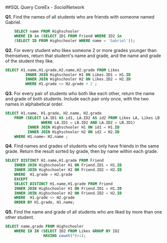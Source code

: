 ##SQL Query CoreEx - _SocialNetwork_
 
**Q1.** Find the names of all students who are friends with someone named 
    Gabriel. 
    
```SQL
    SELECT name FROM Highschooler
    WHERE ID in (SELECT ID1 FROM Friend WHERE ID2 in
    (SELECT ID FROM Highschooler WHERE name = 'Gabriel'));
```

**Q2.** For every student who likes someone 2 or more grades younger than 
    themselves, return that student's name and grade, and the name and 
    grade of the student they like. 
    
```SQL
SELECT H1.name,H1.grade,H2.name,H2.grade FROM Likes    
         INNER JOIN Highschooler H1 ON Likes.ID1 = H1.ID    
         INNER JOIN Highschooler H2 ON Likes.ID2 = H2.ID     
         WHERE H1.grade >= H2.grade + 2 ;     
 ```
 
**Q3.** For every pair of students who both like each other, return the 
    name and grade of both students. Include each pair only once, with 
    the two names in alphabetical order. 
    
```SQL
SELECT H1.name, H1.grade, H2.name, H2.grade 
    FROM (SELECT LA.ID1 AS id1, LA.ID2 AS id2 FROM Likes LA, Likes LB
                WHERE LA.ID1 = LB.ID2 AND LA.ID2 = LB.ID1) 
          INNER JOIN Highschooler H1 ON id1 = H1.ID
          INNER JOIN Highschooler H2 ON id2 = H2.ID
    WHERE H1.name< H2.name ;
```

**Q4.** Find names and grades of students who only have friends in the same 
    grade. Return the result sorted by grade, then by name within each 
    grade. 
    
```SQL
SELECT DISTINCT H1.name,H1.grade FROM Friend
    INNER JOIN Highschooler H1 ON Friend.ID1 = H1.ID
    INNER JOIN Highschooler H2 ON Friend.ID2 = H2.ID
    WHERE  H1.grade = H2.grade 
    EXCEPT
    SELECT DISTINCT H1.name,H1.grade FROM Friend
    INNER JOIN Highschooler H1 ON Friend.ID1 = H1.ID
    INNER JOIN Highschooler H2 ON Friend.ID2 = H2.ID
    WHERE  H1.grade <> H2.grade 
    ORDER BY H1.grade, H1.name;
```

**Q5.** Find the name and grade of all students who are liked by more than 
    one other student. 
    
```SQL
SELECT name,grade FROM Highschooler
    WHERE ID IN (SELECT ID2 FROM Likes GROUP BY ID2
                 HAVING count(*)>1);
```